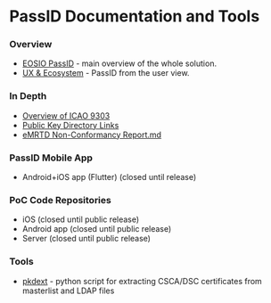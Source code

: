 # PassID Documentation and Tools

### Overview
* [EOSIO PassID](https://github.com/lukapercic/PassID-Public-Docs/blob/master/EOSIO%20PassID.md) - main overview of the whole solution.
* [UX & Ecosystem](https://github.com/lukapercic/PassID-Public-Docs/blob/master/UX%20%26%20Ecosystem.md) - PassID from the user view.

### In Depth
* [Overview of ICAO 9303](https://github.com/lukapercic/PassID-Public-Docs/blob/master/Overview%20of%20ICAO%209303.md "Overview of ICAO 9303.md")
* [Public Key Directory Links](https://github.com/lukapercic/PassID-Public-Docs/blob/master/Public%20Key%20Directory%20Links.md "Public Key Directory Links.md")
* [eMRTD Non-Conformancy Report.md](https://lukapercic/PassID-Public-Docs/blob/master/eMRTD%20Non-Conformancy%20Report.md "eMRTD Non-Conformancy Report.md")

### PassID Mobile App

* Android+iOS app (Flutter) (closed until release) 

### PoC Code Repositories
* iOS (closed until public release)
* Android app (closed until public release)
* Server (closed until public release)


### Tools
* [pkdext](tools/pkdext) - python script for extracting CSCA/DSC certificates from masterlist and LDAP files 
